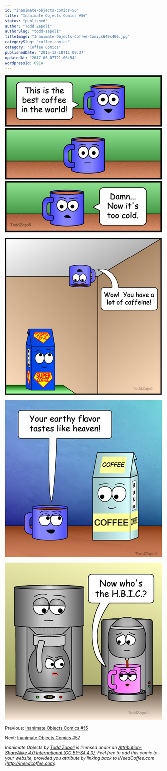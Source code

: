 ```yaml
---
id: "inanimate-objects-comics-56"
title: "Inanimate Objects Comics #56"
status: "published"
author: "Todd Zapoli"
authorSlug: "todd-zapoli"
titleImage: "Inanimate-Objects-Coffee-Comics640x400.jpg"
categorySlug: "coffee-comics"
category: "Coffee Comics"
publishedDate: "2015-12-18T11:09:37"
updatedAt: "2017-06-07T21:06:54"
wordpressId: 6914
---
```


![Too Cold](20150011-Too-Cold.jpg)

![Super Coffee](2015012-super-coffee.jpg)

![Earthy Flavor](2015010-Earthy-flavor.jpg)

![HBIC](2015009-HBIC.jpg)

Previous: [Inanimate Objects Comics #55](http://ineedcoffee.com/inanimate-objects-comics-55/)

Next: [Inanimate Objects Comics #57](http://ineedcoffee.com/inanimate-objects-comics-57/)

*Inanimate Objects by [Todd Zapoli](http://ineedcoffee.com/) is licensed under an [Attribution-ShareAlike 4.0 International (CC BY-SA 4.0)](https://creativecommons.org/licenses/by-sa/4.0/). Feel free to add this comic to your website, provided you attribute by linking back to INeedCoffee.com (http://ineedcoffee.com).*